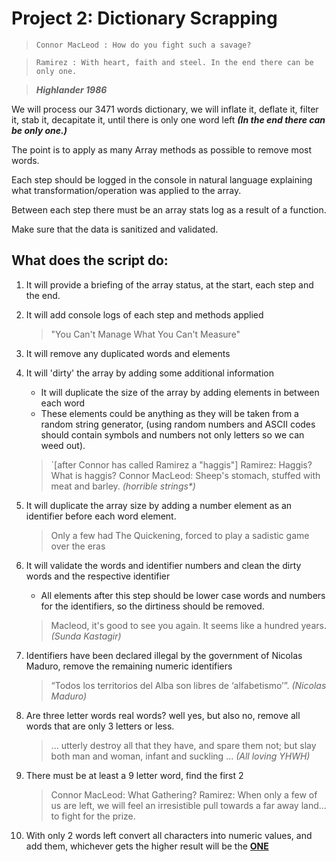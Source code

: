 # Project 2: Dictionary Scrapping

>`Connor MacLeod : How do you fight such a savage? `


>`Ramirez : With heart, faith and steel. In the end there can be only one.`

> ***Highlander 1986***

We will process our 3471 words dictionary, we will inflate it, deflate it, filter it, stab it, decapitate it, until there is only one word left ***(In the end there can be only one.)***

The point is to apply as many Array methods as possible to remove most words.


Each step should be logged in the console in natural language explaining what transformation/operation was applied to the array.

Between each step there must be an array stats log as a result of a function.

Make sure that the data is sanitized and validated.


## What does the script do:

1. It will provide a briefing of the array status, at the start, each step and the end.

1. It will add console logs of each step and methods applied
	>"You Can't Manage What You Can't Measure"
1. It will remove any duplicated words and elements


1. It will 'dirty' the array by adding some additional information
	* It will duplicate the size of the array by adding elements in between each word
	*  These elements could be anything as they will be taken from a random string generator, (using random numbers and ASCII codes should contain symbols and numbers not only letters so we can weed out).

	>`[after Connor has called Ramirez a "haggis"]
Ramirez: Haggis? What is haggis?
Connor MacLeod: Sheep's stomach, stuffed with meat and barley.
	> *(horrible strings\*)*

1. It will duplicate the array size by adding a number element as an identifier before each word element.

	> Only a few had The Quickening, forced to play a sadistic game over the eras

1. It will validate the words and identifier numbers and clean the dirty words and the respective identifier
	* All elements after this step should be lower case words and numbers for the identifiers, so the dirtiness should be removed.
	>Macleod, it's good to see you again. It seems like a hundred years.
	> *(Sunda Kastagir)*


1. Identifiers have been declared illegal by the government of Nicolas Maduro, remove the remaining numeric identifiers

	>“Todos los territorios del Alba son libres de ‘alfabetismo’”. *(Nicolas Maduro)*

1. Are three letter words real words? well yes, but also no, remove all words that are only 3 letters or less.

	> ... utterly destroy all that they have, and spare them not; but slay both man and woman, infant and suckling ... *(All loving YHWH)*

1. There must be at least a 9 letter word, find the first 2
	>Connor MacLeod: What Gathering?
Ramirez: When only a few of us are left, we will feel an irresistible pull towards a far away land... to fight for the prize.

1. With only 2 words left convert all characters into numeric values, and add them, whichever gets the higher result will be the **[ONE](https://youtu.be/ZAETcSK97F0)**



